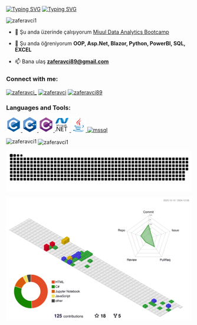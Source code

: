 [![Typing SVG](https://readme-typing-svg.herokuapp.com?font=Fira+Code&weight=700&size=80&duration=3500&pause=500&color=32CD32FC&center=true&vCenter=true&width=2250&height=300&lines=Hi+%F0%9F%91%8B%2C+I'm+Zafer)](https://git.io/typing-svg)
[![Typing SVG](https://readme-typing-svg.herokuapp.com?font=Fira+Code&weight=700&size=80&duration=3500&pause=500&color=CD150AFC&center=true&vCenter=true&width=2500&height=300&lines=Junior+Backend+Devoloper)](https://git.io/typing-svg)

<p align="left"> <img src="https://komarev.com/ghpvc/?username=zaferavci1&label=Profile%20views&color=0e75b6&style=flat" alt="zaferavci1" /> </p>

- 🔭 Şu anda üzerinde çalışıyorum [Miuul Data Analytics Bootcamp](https://github.com/zaferavci1/Miuul)

- 🌱 Şu anda öğreniyorum **OOP, Asp.Net, Blazor, Python, PowerBI, SQL, EXCEL**

- 📫 Bana ulaş **zaferavci89@gmail.com**

<h3 align="left">Connect with me:</h3>
<p align="left">
<a href="https://twitter.com/zaferavci_" target="blank"><img align="center" src="https://raw.githubusercontent.com/rahuldkjain/github-profile-readme-generator/master/src/images/icons/Social/twitter.svg" alt="zaferavci_" height="30" width="40" /></a>
<a href="https://linkedin.com/in/zaferavci" target="blank"><img align="center" src="https://raw.githubusercontent.com/rahuldkjain/github-profile-readme-generator/master/src/images/icons/Social/linked-in-alt.svg" alt="zaferavci" height="30" width="40" /></a>
<a href="https://www.hackerrank.com/zaferavci89" target="blank"><img align="center" src="https://raw.githubusercontent.com/rahuldkjain/github-profile-readme-generator/master/src/images/icons/Social/hackerrank.svg" alt="zaferavci89" height="30" width="40" /></a>
</p>

<h3 align="left">Languages and Tools:</h3>
<p align="left"> <a href="https://www.cprogramming.com/" target="_blank" rel="noreferrer"> <img src="https://raw.githubusercontent.com/devicons/devicon/master/icons/c/c-original.svg" alt="c" width="40" height="40"/> </a> <a href="https://www.w3schools.com/cpp/" target="_blank" rel="noreferrer"> <img src="https://raw.githubusercontent.com/devicons/devicon/master/icons/cplusplus/cplusplus-original.svg" alt="cplusplus" width="40" height="40"/> </a> <a href="https://www.w3schools.com/cs/" target="_blank" rel="noreferrer"> <img src="https://raw.githubusercontent.com/devicons/devicon/master/icons/csharp/csharp-original.svg" alt="csharp" width="40" height="40"/> </a> <a href="https://dotnet.microsoft.com/" target="_blank" rel="noreferrer"> <img src="https://raw.githubusercontent.com/devicons/devicon/master/icons/dot-net/dot-net-original-wordmark.svg" alt="dotnet" width="40" height="40"/> </a> <a href="https://www.java.com" target="_blank" rel="noreferrer"> <img src="https://raw.githubusercontent.com/devicons/devicon/master/icons/java/java-original.svg" alt="java" width="40" height="40"/> </a> <a href="https://www.microsoft.com/en-us/sql-server" target="_blank" rel="noreferrer"> <img src="https://www.svgrepo.com/show/303229/microsoft-sql-server-logo.svg" alt="mssql" width="40" height="40"/> </a> </p>

<p><img align="left" src="https://github-readme-stats.vercel.app/api/top-langs?username=zaferavci1&show_icons=true&locale=en&layout=compact" alt="zaferavci1" /></p>

<p>&nbsp;<img align="center" src="https://github-readme-stats.vercel.app/api?username=zaferavci1&show_icons=true&locale=en" alt="zaferavci1" /></p>

![snake animation](https://github.com/zaferavci1/zaferavci1/blob/output/github-contribution-grid-snake-dark.svg)

![](./profile-3d-contrib/profile-gitblock.svg)

